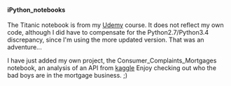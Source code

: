 #### iPython_notebooks
The Titanic notebook is from my [Udemy](www.udemy.com) course. It does not reflect my own code, although I did have to compensate for the Python2.7/Python3.4 discrepancy, since I'm using the more updated version. That was an adventure...

I have just added my own project, the Consumer_Complaints_Mortgages notebook, an analysis of an API from [kaggle](www.kaggle.com) Enjoy checking out who the bad boys are in the mortgage business.  ;)
